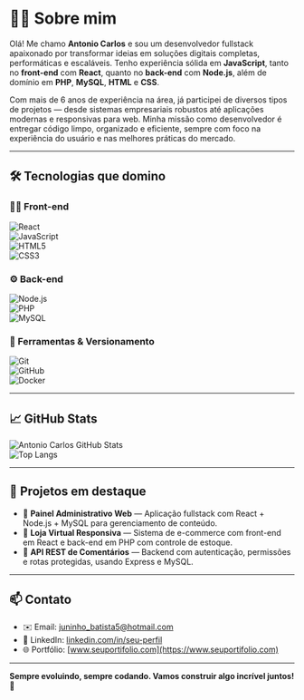 # 👨‍💻 Sobre mim

Olá! Me chamo **Antonio Carlos** e sou um desenvolvedor fullstack apaixonado por transformar ideias em soluções digitais completas, performáticas e escaláveis. Tenho experiência sólida em **JavaScript**, tanto no **front-end** com **React**, quanto no **back-end** com **Node.js**, além de domínio em **PHP**, **MySQL**, **HTML** e **CSS**.

Com mais de 6 anos de experiência na área, já participei de diversos tipos de projetos — desde sistemas empresariais robustos até aplicações modernas e responsivas para web. Minha missão como desenvolvedor é entregar código limpo, organizado e eficiente, sempre com foco na experiência do usuário e nas melhores práticas do mercado.

---

## 🛠️ Tecnologias que domino

### 👨‍💻 Front-end  
![React](https://img.shields.io/badge/-React-61DAFB?style=for-the-badge&logo=react&logoColor=000000)  
![JavaScript](https://img.shields.io/badge/-JavaScript-F7DF1E?style=for-the-badge&logo=javascript&logoColor=000)  
![HTML5](https://img.shields.io/badge/-HTML5-E34F26?style=for-the-badge&logo=html5&logoColor=fff)  
![CSS3](https://img.shields.io/badge/-CSS3-1572B6?style=for-the-badge&logo=css3&logoColor=fff)

### ⚙️ Back-end  
![Node.js](https://img.shields.io/badge/-Node.js-339933?style=for-the-badge&logo=node.js&logoColor=fff)  
![PHP](https://img.shields.io/badge/-PHP-777BB4?style=for-the-badge&logo=php&logoColor=fff)  
![MySQL](https://img.shields.io/badge/-MySQL-4479A1?style=for-the-badge&logo=mysql&logoColor=fff)

### 🧰 Ferramentas & Versionamento  
![Git](https://img.shields.io/badge/-Git-F05032?style=for-the-badge&logo=git&logoColor=fff)  
![GitHub](https://img.shields.io/badge/-GitHub-181717?style=for-the-badge&logo=github&logoColor=fff)  
![Docker](https://img.shields.io/badge/-Docker-2496ED?style=for-the-badge&logo=docker&logoColor=fff)

---

## 📈 GitHub Stats

![Antonio Carlos GitHub Stats](https://github-readme-stats.vercel.app/api?username=AntonioCarlos321&show_icons=true&theme=react&hide=prs,issues)  
![Top Langs](https://github-readme-stats.vercel.app/api/top-langs/?username=AntonioCarlos321&layout=compact&theme=react)

---

## 🚀 Projetos em destaque

- 📱 **Painel Administrativo Web** — Aplicação fullstack com React + Node.js + MySQL para gerenciamento de conteúdo.  
- 🛒 **Loja Virtual Responsiva** — Sistema de e-commerce com front-end em React e back-end em PHP com controle de estoque.  
- 💬 **API REST de Comentários** — Backend com autenticação, permissões e rotas protegidas, usando Express e MySQL.  

---

## 📫 Contato

- ✉️ Email: [juninho_batista5@hotmail.com](mailto:juninho_batista5@hotmail.com)  
- 💼 LinkedIn: [linkedin.com/in/seu-perfil](https://linkedin.com/in/seu-perfil) <!-- Substituir quando quiser -->  
- 🌐 Portfólio: [www.seuportifolio.com](https://www.seuportifolio.com) <!-- Substituir quando quiser -->

---

**Sempre evoluindo, sempre codando. Vamos construir algo incrível juntos! 🚀**
